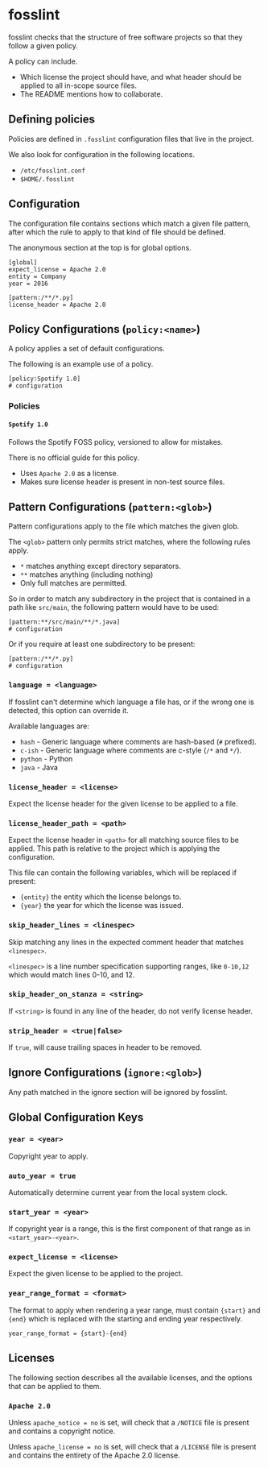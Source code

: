 # fosslint

fosslint checks that the structure of free software projects so that they
follow a given policy.

A policy can include.

* Which license the project should have, and what header should be applied to
  all in-scope source files.
* The README mentions how to collaborate.

## Defining policies

Policies are defined in `.fosslint` configuration files that live in the project.

We also look for configuration in the following locations.

* `/etc/fosslint.conf`
* `$HOME/.fosslint`

## Configuration

The configuration file contains sections which match a given file pattern,
after which the rule to apply to that kind of file should be defined.

The anonymous section at the top is for global options.

```config
[global]
expect_license = Apache 2.0
entity = Company
year = 2016

[pattern:/**/*.py]
license_header = Apache 2.0
```

## Policy Configurations (`policy:<name>`)

A policy applies a set of default configurations.

The following is an example use of a policy.

```
[policy:Spotify 1.0]
# configuration
```

### Policies

#### `Spotify 1.0`

Follows the Spotify FOSS policy, versioned to allow for mistakes.

There is no official guide for this policy.

* Uses `Apache 2.0` as a license.
* Makes sure license header is present in non-test source files.

## Pattern Configurations (`pattern:<glob>`)

Pattern configurations apply to the file which matches the given glob.

The `<glob>` pattern only permits strict matches, where the following rules
apply.

* `*` matches anything except directory separators.
* `**` matches anything (including nothing)
* Only full matches are permitted.

So in order to match any subdirectory in the project that is contained in
a path like `src/main`, the following pattern would have to be used:

```
[pattern:**/src/main/**/*.java]
# configuration
```

Or if you require at least one subdirectory to be present:

```
[pattern:/**/*.py]
# configuration
```

### `language = <language>`

If fosslint can't determine which language a file has, or if the wrong one is
detected, this option can override it.

Available languages are:

* `hash` - Generic language where comments are hash-based (`#` prefixed).
* `c-ish` - Generic language where comments are c-style (`/*` and `*/`).
* `python` - Python
* `java` - Java

### `license_header = <license>`

Expect the license header for the given license to be applied to a file.

### `license_header_path = <path>`

Expect the license header in `<path>` for all matching source files to be
applied.
This path is relative to the project which is applying the configuration.

This file can contain the following variables, which will be replaced if
present:

* `{entity}` the entity which the license belongs to.
* `{year}` the year for which the license was issued.

### `skip_header_lines = <linespec>`

Skip matching any lines in the expected comment header that matches
`<linespec>`.

`<linespec>` is a line number specification supporting ranges, like `0-10,12`
which would match lines 0-10, and 12.

### `skip_header_on_stanza = <string>`

If `<string>` is found in any line of the header, do not verify license header.

### `strip_header = <true|false>`

If `true`, will cause trailing spaces in header to be removed.

## Ignore Configurations (`ignore:<glob>`)

Any path matched in the ignore section will be ignored by fosslint.

## Global Configuration Keys

### `year = <year>`

Copyright year to apply.

### `auto_year = true`

Automatically determine current year from the local system clock.

### `start_year = <year>`

If copyright year is a range, this is the first component of that range as in
`<start_year>-<year>`.

### `expect_license = <license>`

Expect the given license to be applied to the project.

### `year_range_format = <format>`

The format to apply when rendering a year range, must contain `{start}` and
`{end}` which is replaced with the starting and ending year respectively.

```
year_range_format = {start}-{end}
```

## Licenses

The following section describes all the available licenses, and the options
that can be applied to them.

### `Apache 2.0`

Unless `apache_notice = no` is set, will check that a `/NOTICE` file is present
and contains a copyright notice.

Unless `apache_license = no` is set, will check that a `/LICENSE` file is
present and contains the entirety of the Apache 2.0 license.

